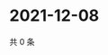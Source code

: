 # 2021-12-08

共 0 条

<!-- BEGIN WEIBO -->
<!-- 最后更新时间 Wed Dec 08 2021 18:00:30 GMT+0800 (China Standard Time) -->

<!-- END WEIBO -->
